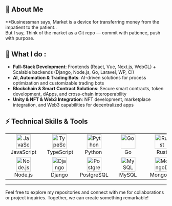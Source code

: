 ## 🌟 About Me

**Businessman says, <bold>Market is a device for transferring money from the impatient to the patient.</bold>. <br /> <bold>But I say, Think of the market as a Git repo — commit with patience, push with purpose.</bold>

## 🌟 What I do :

- **Full-Stack Development**: Frontends (React, Vue, Next.js, WebGL) + Scalable backends (Django, Node.js, Go, Laravel, WP, CI)
- **AI, Automation & Trading Bots**: AI-driven solutions for process optimization and customizable trading bots
- **Blockchain & Smart Contract Solutions**: Secure smart contracts, token development, dApps, and cross-chain interoperability
- **Unity & NFT & Web3 Integration**: NFT development, marketplace integration, and Web3 capabilities for decentralized apps


## ⚡ Technical Skills & Tools

<table>
  <tr>
    <td align="center" style="min-width: 90px;">
      <img src="https://skillicons.dev/icons?i=js" alt="JavaScript" width="45" height="45" />
      <br />&nbsp;&nbsp;JavaScript&nbsp;&nbsp;
    </td>
    <td align="center" style="min-width: 90px;">
      <img src="https://skillicons.dev/icons?i=ts" alt="TypeScript" width="45" height="45" />
      <br />&nbsp;&nbsp;TypeScript&nbsp;
    </td>
    <td align="center" style="min-width: 90px;">
        <img src="https://skillicons.dev/icons?i=python" alt="Python" width="45" height="45" />
        <br />&nbsp;Python&nbsp;&nbsp;
      </td>
    <td align="center" style="min-width: 90px;">
    <img src="https://skillicons.dev/icons?i=go" alt="Go" width="45" height="45" />
    <br />&nbsp;&nbsp;&nbsp;&nbsp;&nbsp;&nbsp;Go&nbsp;&nbsp;&nbsp;&nbsp;&nbsp;&nbsp;
    </td>
    <td align="center" style="min-width: 90px;">
        <img src="https://skillicons.dev/icons?i=rust" alt="Rust" width="45" height="45" />
        <br />&nbsp;&nbsp;&nbsp;&nbsp;Rust&nbsp;&nbsp;&nbsp;&nbsp;
      </td>
      <td align="center" style="min-width: 90px;">
        <img src="https://skillicons.dev/icons?i=solidity" alt="Solidity" width="45" height="45" />
        <br />Solidity
      </td>
    <td align="center" style="min-width: 90px;">
      <img src="https://skillicons.dev/icons?i=react" alt="React" width="45" height="45" />
      <br />&nbsp;&nbsp;&nbsp;&nbsp;React&nbsp;&nbsp;&nbsp;&nbsp;
    </td>
    <td align="center" style="min-width: 90px;">
      <img src="https://skillicons.dev/icons?i=nextjs" alt="Next.js" width="45" height="45" />
      <br />&nbsp;&nbsp;Next.js&nbsp;&nbsp;
    </td>
    <td align="center" style="min-width: 90px;">
      <img src="https://skillicons.dev/icons?i=vue" alt="Vue.js" width="45" height="45" />
      <br />&nbsp;&nbsp;&nbsp;&nbsp;Vue&nbsp;&nbsp;&nbsp;&nbsp;
    </td>    
    
  </tr>
  <tr>
    <td align="center" style="min-width: 90px;">
        <img src="https://skillicons.dev/icons?i=nodejs" alt="Node.js" width="45" height="45" />
        <br />&nbsp;&nbsp;Node.js&nbsp;&nbsp;
      </td>
    <td align="center" style="min-width: 90px;">
    <img src="https://skillicons.dev/icons?i=django" alt="Django" width="45" height="45" />
    <br />&nbsp;&nbsp;Django&nbsp;&nbsp;
    </td>
    <td align="center" style="min-width: 90px;">
    <img src="https://skillicons.dev/icons?i=postgres" alt="PostgreSQL" width="45" height="45" />
    <br />PostgreSQL
    </td>
    <td align="center" style="min-width: 90px;">
    <img src="https://skillicons.dev/icons?i=mysql" alt="MySQL" width="45" height="45" />
    <br />&nbsp;&nbsp;MySQL&nbsp;&nbsp;
    </td>
    <td align="center" style="min-width: 90px;">
    <img src="https://skillicons.dev/icons?i=mongodb" alt="MongoDB" width="45" height="45" />
    <br />&nbsp;MongoDB&nbsp;
    </td>
    <td align="center" style="min-width: 90px;">
    <img src="https://skillicons.dev/icons?i=redis" alt="Redis" width="45" height="45" />
    <br />&nbsp;&nbsp;Redis&nbsp;&nbsp;
    </td>
    <td align="center" style="min-width: 90px;">
      <img src="https://skillicons.dev/icons?i=git" alt="Git" width="45" height="45" />
      <br />&nbsp;&nbsp;&nbsp;&nbsp;Git&nbsp;&nbsp;&nbsp;&nbsp;
    </td>
    <td align="center" style="min-width: 90px;">
        <img src="https://skillicons.dev/icons?i=docker" alt="Docker" width="45" height="45" />
        <br />&nbsp;Docker&nbsp;
      </td>
    <td align="center" style="min-width: 90px;">
      <img src="https://skillicons.dev/icons?i=aws" alt="AWS" width="45" height="45" />
      <br />&nbsp;&nbsp;&nbsp;&nbsp;AWS&nbsp;&nbsp;&nbsp;&nbsp;
    </td>
  </tr>
</table>


---

Feel free to explore my repositories and connect with me for collaborations or project inquiries. Together, we can create something remarkable!
